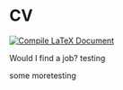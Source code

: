 # CV

[![Compile LaTeX Document](https://github.com/sohnryang/cv/actions/workflows/compile-latex.yml/badge.svg)](https://github.com/sohnryang/cv/actions/workflows/compile-latex.yml)

Would I find a job?
testing

some moretesting